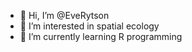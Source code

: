 - 👋 Hi, I’m @EveRytson
- 👀 I’m interested in spatial ecology
- 🌱 I’m currently learning R programming

<!---
EveRytson/EveRytson is a ✨ special ✨ repository because its `README.md` (this file) appears on your GitHub profile.
You can click the Preview link to take a look at your changes.
--->
